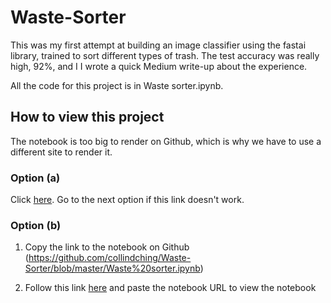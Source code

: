 # Waste-Sorter

This was my first attempt at building an image classifier using the fastai library, trained to sort different types of trash. The test accuracy was really high, 92%, and I I wrote a quick Medium write-up about the experience.

All the code for this project is in Waste sorter.ipynb. 

## How to view this project

The notebook is too big to render on Github, which is why we have to use a different site to render it.

### Option (a) 

Click [here](https://nbviewer.jupyter.org/github/collindching/Waste-Sorter/blob/master/Waste%20sorter.ipynb). Go to the next option if this link doesn't work.

### Option (b)

1. Copy the link to the notebook on Github (https://github.com/collindching/Waste-Sorter/blob/master/Waste%20sorter.ipynb)

2. Follow this link [here](https://nbviewer.jupyter.org/) and paste the notebook URL to view the notebook
